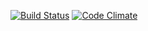 [![Build Status](https://travis-ci.org/mluukkai/ratebeer-public.png)](https://travis-ci.org/ollivaan/Ratebeer)
[![Code Climate](https://codeclimate.com/github/mluukkai/ratebeer-public.png)](https://codeclimate.com/github/ollivaan/ratebeer-public)

